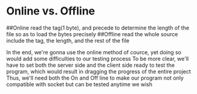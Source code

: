 # Online vs. Offline
##Online
read the tag(1 byte), and precede to determine the length of the file so as to load the bytes precisely
##Offline
read the whole source include the tag, the length, and the rest of the file

In the end, we're gonna use the online method of cource, yet doing so would add some difficulties to our testing process
To be more clear, we'll have to set both the server side and the client side ready to test the program, which would result in dragging the progress of the entire project
Thus, we'll need both the On and Off line to make our program not only compatible with socket but can be tested anytime we wish
